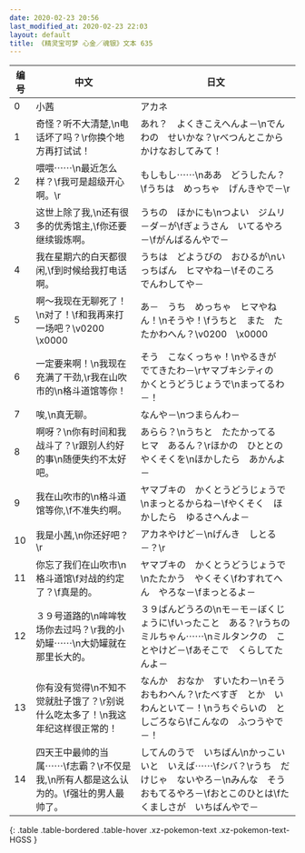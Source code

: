 ```yaml
---
date: 2020-02-23 20:56
last_modified_at: 2020-02-23 22:03
layout: default
title: 《精灵宝可梦 心金／魂银》文本 635
---
```

| 编号 | 中文 | 日文 |
| ---- | ---- | ---- |
| 0 | 小茜 | アカネ |
| 1 | 奇怪？听不大清楚,\n电话坏了吗？\r你换个地方再打试试！ | あれ？　よくきこえへんよ－\nでんわの　せいかな？\rべつんとこから　かけなおしてみて！ |
| 2 | 喂喂⋯⋯\n最近怎么样？\f我可是超级开心啊。\r | もしもし⋯⋯\nああ　どうしたん？\fうちは　めっちゃ　げんきやで－\r |
| 3 | 这世上除了我,\n还有很多的优秀馆主,\f你还要继续锻炼啊。 | うちの　ほかにも\nつよい　ジムリ－ダ－が\fぎょうさん　いてるやろ－\fがんばるんやで－ |
| 4 | 我在星期六的白天都很闲,\f到时候给我打电话啊。 | うちは　どようびの　おひるが\nいっちばん　ヒマやね－\fそのころ　でんわしてや－ |
| 5 | 啊～我现在无聊死了！\n对了！\f和我再来打一场吧？\v0200　\x0000 | あ－　うち　めっちゃ　ヒマやねん！\nそうや！\fうちと　また　たたかわへん？\v0200　\x0000 |
| 6 | 一定要来啊！\n我现在充满了干劲,\r我在山吹市的\n格斗道馆等你！ | そう　こなくっちゃ！\nやるきが　でてきたわ－\rヤマブキシティの　かくとうどうじょうで\nまってるわ－！ |
| 7 | 唉,\n真无聊。 | なんや－\nつまらんわ－ |
| 8 | 啊呀？\n你有时间和我战斗了？\r跟别人约好的事\n随便失约不太好吧。 | あらら？\nうちと　たたかってる　ヒマ　あるん？\rほかの　ひととの　やくそくを\nほかしたら　あかんよ－ |
| 9 | 我在山吹市的\n格斗道馆等你,\f不准失约啊。 | ヤマブキの　かくとうどうじょうで\nまっとるからね－\fやくそく　ほかしたら　ゆるさへんよ－ |
| 10 | 我是小茜,\n你还好吧？\r | アカネやけど－\nげんき　しとる－？\r |
| 11 | 你忘了我们在山吹市\n格斗道馆\f对战的约定了？\f真是的。 | ヤマブキの　かくとうどうじょうで\nたたかう　やくそく\fわすれてへん　やろな－\fまっとるよ－ |
| 12 | ３９号道路的\n哞哞牧场你去过吗？\r我的小奶罐⋯⋯\n大奶罐就在那里长大的。 | ３９ばんどうろの\nモ－モ－ぼくじょうに\fいったこと　ある？\rうちの　ミルちゃん⋯⋯\nミルタンクの　ことやけど－\fあそこで　くらしてたんよ－ |
| 13 | 你有没有觉得\n不知不觉就肚子饿了？\r别说什么吃太多了！\n我这年纪这样很正常的！ | なんか　おなか　すいたわ－\nそう　おもわへん？\rたべすぎ　とか　いわんといて－！\nうちぐらいの　としごろなら\fこんなの　ふつうやで－！ |
| 14 | 四天王中最帅的当属⋯⋯\f志霸？\r不仅是我,\n所有人都是这么认为的。\f强壮的男人最帅了。 | してんのうで　いちばん\nかっこいいと　いえば⋯⋯\fシバ？\rうち　だけじゃ　ないやろ－\nみんな　そう　おもてるやろ－\fおとこのひとは\fたくましさが　いちばんやで－ |
{: .table .table-bordered .table-hover .xz-pokemon-text .xz-pokemon-text-HGSS }
